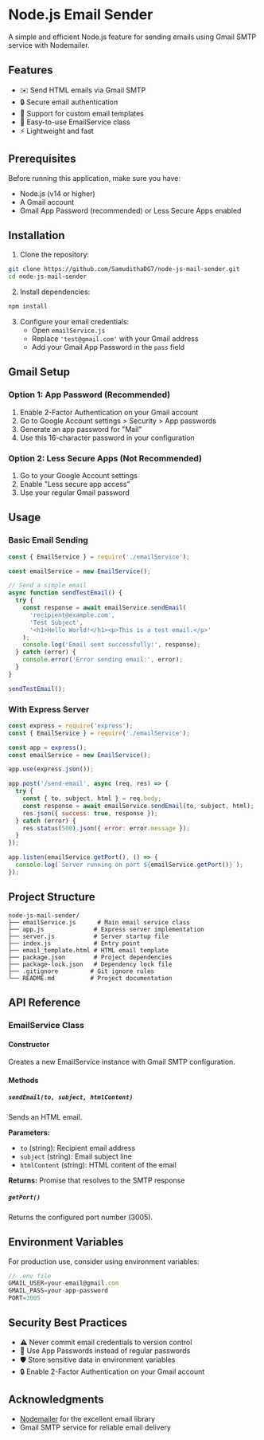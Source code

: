 # Node.js Email Sender

A simple and efficient Node.js feature for sending emails using Gmail SMTP service with Nodemailer.

## Features

- ✉️ Send HTML emails via Gmail SMTP
- 🔒 Secure email authentication
- 📧 Support for custom email templates
- 🚀 Easy-to-use EmailService class
- ⚡ Lightweight and fast

## Prerequisites

Before running this application, make sure you have:

- Node.js (v14 or higher)
- A Gmail account
- Gmail App Password (recommended) or Less Secure Apps enabled

## Installation

1. Clone the repository:
```bash
git clone https://github.com/SamudithaDG7/node-js-mail-sender.git
cd node-js-mail-sender
```

2. Install dependencies:
```bash
npm install
```

3. Configure your email credentials:
   - Open `emailService.js`
   - Replace `'test@gmail.com'` with your Gmail address
   - Add your Gmail App Password in the `pass` field

## Gmail Setup

### Option 1: App Password (Recommended)
1. Enable 2-Factor Authentication on your Gmail account
2. Go to Google Account settings > Security > App passwords
3. Generate an app password for "Mail"
4. Use this 16-character password in your configuration

### Option 2: Less Secure Apps (Not Recommended)
1. Go to your Google Account settings
2. Enable "Less secure app access"
3. Use your regular Gmail password

## Usage

### Basic Email Sending

```javascript
const { EmailService } = require('./emailService');

const emailService = new EmailService();

// Send a simple email
async function sendTestEmail() {
  try {
    const response = await emailService.sendEmail(
      'recipient@example.com',
      'Test Subject',
      '<h1>Hello World!</h1><p>This is a test email.</p>'
    );
    console.log('Email sent successfully:', response);
  } catch (error) {
    console.error('Error sending email:', error);
  }
}

sendTestEmail();
```

### With Express Server

```javascript
const express = require('express');
const { EmailService } = require('./emailService');

const app = express();
const emailService = new EmailService();

app.use(express.json());

app.post('/send-email', async (req, res) => {
  try {
    const { to, subject, html } = req.body;
    const response = await emailService.sendEmail(to, subject, html);
    res.json({ success: true, response });
  } catch (error) {
    res.status(500).json({ error: error.message });
  }
});

app.listen(emailService.getPort(), () => {
  console.log(`Server running on port ${emailService.getPort()}`);
});
```

## Project Structure

```
node-js-mail-sender/
├── emailService.js      # Main email service class
├── app.js              # Express server implementation
├── server.js           # Server startup file
├── index.js            # Entry point
├── email_template.html # HTML email template
├── package.json        # Project dependencies
├── package-lock.json   # Dependency lock file
├── .gitignore         # Git ignore rules
└── README.md          # Project documentation
```

## API Reference

### EmailService Class

#### Constructor
Creates a new EmailService instance with Gmail SMTP configuration.

#### Methods

##### `sendEmail(to, subject, htmlContent)`
Sends an HTML email.

**Parameters:**
- `to` (string): Recipient email address
- `subject` (string): Email subject line
- `htmlContent` (string): HTML content of the email

**Returns:** Promise that resolves to the SMTP response

##### `getPort()`
Returns the configured port number (3005).

## Environment Variables

For production use, consider using environment variables:

```javascript
// .env file
GMAIL_USER=your-email@gmail.com
GMAIL_PASS=your-app-password
PORT=3005
```

## Security Best Practices

- ⚠️ Never commit email credentials to version control
- 🔐 Use App Passwords instead of regular passwords
- 🛡️ Store sensitive data in environment variables
- 🔒 Enable 2-Factor Authentication on your Gmail account


## Acknowledgments

- [Nodemailer](https://nodemailer.com/) for the excellent email library
- Gmail SMTP service for reliable email delivery
